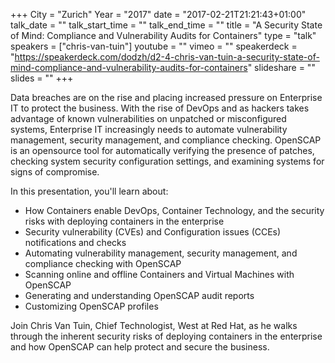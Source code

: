 +++
City = "Zurich"
Year = "2017"
date = "2017-02-21T21:21:43+01:00"
talk_date = ""
talk_start_time = ""
talk_end_time = ""
title = "A Security State of Mind: Compliance and Vulnerability Audits for Containers"
type = "talk"
speakers = ["chris-van-tuin"]
youtube = ""
vimeo = ""
speakerdeck = "https://speakerdeck.com/dodzh/d2-4-chris-van-tuin-a-security-state-of-mind-compliance-and-vulnerability-audits-for-containers"
slideshare = ""
slides = ""
+++

Data breaches are on the rise and placing increased pressure on Enterprise IT to protect 
the business.  With the rise of DevOps and as hackers takes advantage of known 
vulnerabilities on unpatched or misconfigured systems, Enterprise IT increasingly needs 
to automate vulnerability management, security management, and compliance checking. 
OpenSCAP is an opensource tool for automatically verifying the presence of patches, 
checking system security configuration settings, and examining systems for signs of 
compromise.

In this presentation, you'll learn about:

* How Containers enable DevOps, Container Technology, and the security risks with deploying containers in the enterprise
* Security vulnerability (CVEs) and Configuration issues (CCEs) notifications and checks
* Automating vulnerability management, security management, and compliance checking with OpenSCAP
* Scanning online and offline Containers and Virtual Machines with OpenSCAP
* Generating and understanding OpenSCAP audit reports
* Customizing OpenSCAP profiles

Join Chris Van Tuin, Chief Technologist, West at Red Hat, as he walks through the inherent 
security risks of deploying containers in the enterprise and how OpenSCAP can help protect 
and secure the business.
